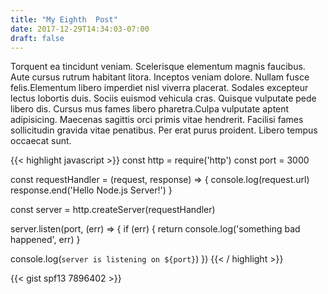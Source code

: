 ```yaml
---
title: "My Eighth  Post"
date: 2017-12-29T14:34:03-07:00
draft: false
---
```


Torquent ea tincidunt veniam. Scelerisque elementum magnis faucibus. Aute cursus rutrum habitant litora. Inceptos veniam dolore. Nullam fusce felis.Elementum libero imperdiet nisl viverra placerat. Sodales excepteur lectus lobortis duis. Sociis euismod vehicula cras. Quisque vulputate pede libero dis. Cursus mus fames libero pharetra.Culpa vulputate aptent adipisicing. Maecenas sagittis orci primis vitae hendrerit. Facilisi fames sollicitudin gravida vitae penatibus. Per erat purus proident. Libero tempus occaecat sunt.

{{< highlight javascript >}}
const http = require('http')
const port = 3000

const requestHandler = (request, response) => {
  console.log(request.url)
  response.end('Hello Node.js Server!')
}

const server = http.createServer(requestHandler)

server.listen(port, (err) => {
  if (err) {
    return console.log('something bad happened', err)
  }

  console.log(`server is listening on ${port}`)
})
{{< / highlight >}}

<!--more-->

{{< gist spf13 7896402 >}}